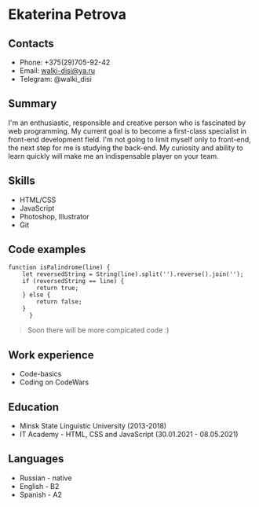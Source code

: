 # Ekaterina Petrova 
## Contacts
- Phone: +375(29)705-92-42
- Email: walki-disi@ya.ru
- Telegram: @walki_disi
## Summary
I'm an enthusiastic, responsible and creative person who is fascinated by web programming. My current goal is to become a first-class specialist in front-end development field. 
I'm not going to limit myself only to front-end, the next step for me is studying the back-end. 
My curiosity and ability to learn quickly will make me an indispensable player on your team.
## Skills
- HTML/CSS
- JavaScript
- Photoshop, Illustrator
- Git
## Code examples
```
function isPalindrome(line) {
    let reversedString = String(line).split('').reverse().join('');
    if (reversedString == line) {
        return true;
    } else {
        return false;
    }
      }
```
> Soon there will be more compicated code :)
## Work experience
- Code-basics
- Coding on CodeWars
## Education
- Minsk State Linguistic University (2013-2018)
- IT Academy - HTML, CSS and JavaScript (30.01.2021 - 08.05.2021)
## Languages
- Russian - native
- English - B2
- Spanish - A2
      
